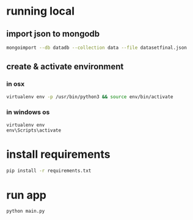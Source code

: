 # running local


## import json to mongodb
```bash
mongoimport --db datadb --collection data --file datasetfinal.json
```

## create & activate environment
### in osx
```bash
virtualenv env -p /usr/bin/python3 && source env/bin/activate
```
### in windows os
```
virtualenv env
env\Scripts\activate
```

# install requirements
```bash
pip install -r requirements.txt
```

# run app

```bash
python main.py
```